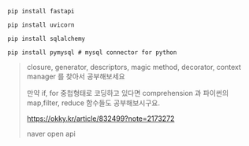 ```shell script
pip install fastapi

pip install uvicorn

pip install sqlalchemy 

pip install pymysql # mysql connector for python
```


> closure, generator, descriptors, magic method, decorator, context manager 를 찾아서 공부해보세요
> 
> 만약 if, for 중첩형태로 코딩하고 있다면 comprehension 과 파이썬의 map,filter, reduce 함수들도 공부해보시구요.
>
> https://okky.kr/article/832499?note=2173272
>
> naver open api
